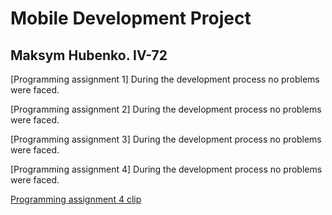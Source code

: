 # Mobile Development Project

## Maksym Hubenko. IV-72

[Programming assignment 1] During the development process no problems were faced.

[Programming assignment 2] During the development process no problems were faced.

[Programming assignment 3] During the development process no problems were faced.

[Programming assignment 4] During the development process no problems were faced.

[Programming assignment 4 clip](/examples/PA4.mp4)
